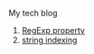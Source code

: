 My tech blog

1. [RegExp property](./regexp-property.md)
1. [string indexing](./string-indexing.md)
